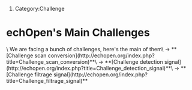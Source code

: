1.  Category:Challenge

<div class="jumbotron">
<h1>
<span class="mw-headline" id="Cabals">echOpen's Main Challenges </span>

</h1>
\
We are facing a bunch of challenges, here's the main of them\
-&gt; **[Challenge scan
conversion](http://echopen.org/index.php?title=Challenge_scan_conversion)**\
-&gt; **[Challenge detection
signal](http://echopen.org/index.php?title=Challenge_detection_signal)**\
-&gt; **[Challenge filtrage
signal](http://echopen.org/index.php?title=Challenge_filtrage_signal)**

</div>
